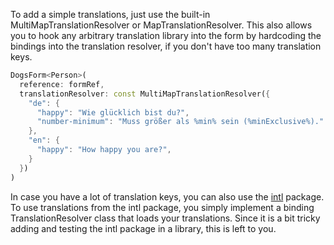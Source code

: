 To add a simple translations, just use the built-in MultiMapTranslationResolver or MapTranslationResolver.
This also allows you to hook any arbitrary translation library into the form by hardcoding
the bindings into the translation resolver, if you don't have too many translation keys.

```dart
DogsForm<Person>(
  reference: formRef,
  translationResolver: const MultiMapTranslationResolver({
    "de": {
      "happy": "Wie glücklich bist du?",
      "number-minimum": "Muss größer als %min% sein (%minExclusive%)."
    },
    "en": {
      "happy": "How happy you are?",
    }
  })
)
```

In case you have a lot of translation keys, you can also use the [intl](https://pub.dev/packages/intl)
package. To use translations from the intl package, you simply implement a binding TranslationResolver
class that loads your translations. Since it is a bit tricky adding and testing the intl package
in a library, this is left to you.